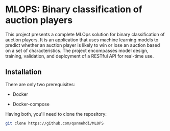 # MLOPS: Binary classification of auction players

This project presents a complete MLOps solution for binary classification of auction players. It is an application that uses machine learning models to predict whether an auction player is likely to win or lose an auction based on a set of characteristics. The project encompasses model design, training, validation, and deployment of a RESTful API for real-time use.

## Installation

There are only two prerequisites:

 - Docker
 
 - Docker-compose

Having both, you'll need to clone the repository:

```bash
git clone https://github.com/qsnmehdi/MLOPS


